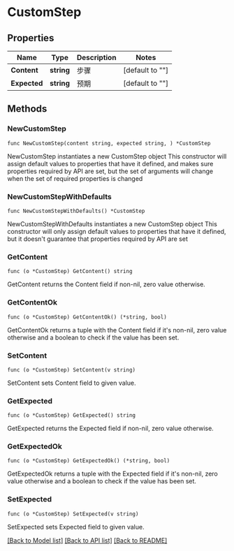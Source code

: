 # CustomStep

## Properties

Name | Type | Description | Notes
------------ | ------------- | ------------- | -------------
**Content** | **string** | 步骤 | [default to ""]
**Expected** | **string** | 预期 | [default to ""]

## Methods

### NewCustomStep

`func NewCustomStep(content string, expected string, ) *CustomStep`

NewCustomStep instantiates a new CustomStep object
This constructor will assign default values to properties that have it defined,
and makes sure properties required by API are set, but the set of arguments
will change when the set of required properties is changed

### NewCustomStepWithDefaults

`func NewCustomStepWithDefaults() *CustomStep`

NewCustomStepWithDefaults instantiates a new CustomStep object
This constructor will only assign default values to properties that have it defined,
but it doesn't guarantee that properties required by API are set

### GetContent

`func (o *CustomStep) GetContent() string`

GetContent returns the Content field if non-nil, zero value otherwise.

### GetContentOk

`func (o *CustomStep) GetContentOk() (*string, bool)`

GetContentOk returns a tuple with the Content field if it's non-nil, zero value otherwise
and a boolean to check if the value has been set.

### SetContent

`func (o *CustomStep) SetContent(v string)`

SetContent sets Content field to given value.


### GetExpected

`func (o *CustomStep) GetExpected() string`

GetExpected returns the Expected field if non-nil, zero value otherwise.

### GetExpectedOk

`func (o *CustomStep) GetExpectedOk() (*string, bool)`

GetExpectedOk returns a tuple with the Expected field if it's non-nil, zero value otherwise
and a boolean to check if the value has been set.

### SetExpected

`func (o *CustomStep) SetExpected(v string)`

SetExpected sets Expected field to given value.



[[Back to Model list]](../README.md#documentation-for-models) [[Back to API list]](../README.md#documentation-for-api-endpoints) [[Back to README]](../README.md)


